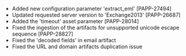 * Added new configuration parameter 'extract_eml' [PAPP-27494]
* Updated requested server version to 'Exchange2013' [PAPP-26687]
* Added the 'timeout' asset parameter [PAPP-28014]
* Fixed the ingestion of the artifacts for unsupported unicode escape sequence [PAPP-28827]
* Fixed the 'decoded fields' in email artifact
* Fixed the URL and domain artifacts duplication issue